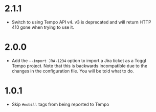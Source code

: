 # 2.1.1

- Switch to using Tempo API v4. v3 is deprecated and will return HTTP 410 gone when trying to use it.

# 2.0.0

- Add the `--import JRA-1234` option to import a Jira ticket as a Toggl Tempo project. Note that this is backwards
  incompatible due to the changes in the configuration file. You will be told what to do.

# 1.0.1

- Skip `#nobill` tags from being reported to Tempo
